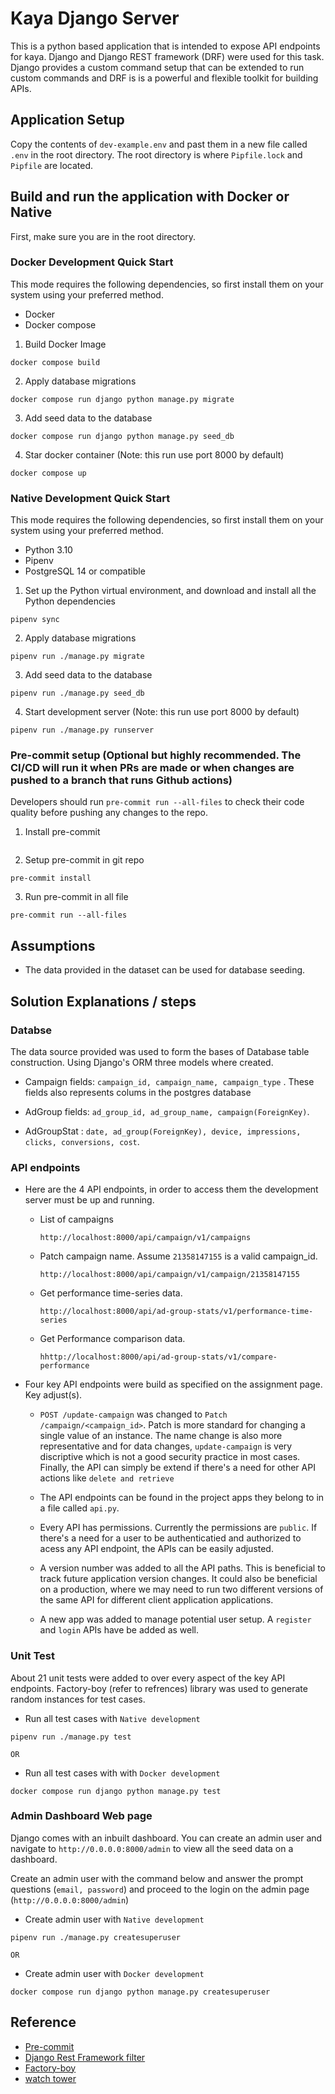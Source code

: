 # Kaya Django Server

This is a python based application that is intended to expose API endpoints for kaya. Django and Django REST framework (DRF) were used for this task. Django provides a custom command setup that can be extended to run custom commands and DRF is is a powerful and flexible toolkit for building APIs.

## Application Setup

Copy the contents of `dev-example.env` and past them in a new file called `.env` in the root directory. The root directory is where `Pipfile.lock` and `Pipfile` are located.

## Build and run the application with Docker or Native

First, make sure you are in the root directory.

### Docker Development Quick Start

This mode requires the following dependencies, so first install them on your system using your preferred method.

- Docker
- Docker compose

1. Build Docker Image

```
docker compose build
```

2. Apply database migrations

```
docker compose run django python manage.py migrate
```

3. Add seed data to the database

```
docker compose run django python manage.py seed_db
```

4. Star docker container (Note: this run use port 8000 by default)

```
docker compose up
```

### Native Development Quick Start

This mode requires the following dependencies, so first install them on your system using your preferred method.

- Python 3.10
- Pipenv
- PostgreSQL 14 or compatible

1. Set up the Python virtual environment, and download and install all the Python dependencies

```
pipenv sync
```

2. Apply database migrations

```
pipenv run ./manage.py migrate
```

3. Add seed data to the database

```
pipenv run ./manage.py seed_db
```

4. Start development server (Note: this run use port 8000 by default)

```
pipenv run ./manage.py runserver
```

### Pre-commit setup (Optional but highly recommended. The CI/CD will run it when PRs are made or when changes are pushed to a branch that runs Github actions)

Developers should run `pre-commit run --all-files` to check their code quality before pushing any changes to the repo.

1. Install pre-commit

```pip install pre-commit
```

2. Setup pre-commit in git repo

```
pre-commit install
```

3. Run pre-commit in all file

```
pre-commit run --all-files
```

## Assumptions

- The data provided in the dataset can be used for database seeding.

## Solution Explanations / steps

### Databse

The data source provided was used to form the bases of Database table construction. Using Django's ORM three models where created.

- Campaign fields: `campaign_id, campaign_name, campaign_type` . These fields also represents colums in the postgres database

- AdGroup fields: `ad_group_id, ad_group_name, campaign(ForeignKey)`.

- AdGroupStat : `date, ad_group(ForeignKey), device, impressions, clicks, conversions, cost`.


### API endpoints

- Here are the 4 API endpoints, in order to access them the development server must be up and running.

  - List of campaigns

    ```
    http://localhost:8000/api/campaign/v1/campaigns
    ```

  - Patch campaign name. Assume `21358147155` is a valid campaign_id.

    ```
    http://localhost:8000/api/campaign/v1/campaign/21358147155
    ```

  - Get performance time-series data.

    ```
    http://localhost:8000/api/ad-group-stats/v1/performance-time-series
    ```

  - Get Performance comparison data.

    ```
    hhttp://localhost:8000/api/ad-group-stats/v1/compare-performance
    ```

- Four key API endpoints were build as specified on the assignment page. Key adjust(s).

  - `POST /update-campaign` was changed to `Patch /campaign/<campaign_id>`. Patch is more standard for changing a single value of an instance. The name change is also more representative and for data changes, `update-campaign` is very discriptive which is not a good security practice in most cases. Finally, the API can simply be extend if there's a need for other API actions like `delete and retrieve`

  - The API endpoints can be found in the project apps they belong to in a file called `api.py`.

  - Every API has permissions. Currently the permissions are `public`. If there's a need for a user to be authenticatied and authorized to acess any API endpoint, the APIs can be easily adjusted.

  - A version number was added to all the API paths. This is beneficial to track future application version changes. It could also be beneficial on a production, where we may need to run two different versions of the same API for different client application applications.

  - A new app was added to manage potential user setup. A `register` and `login` APIs have be added as well.

### Unit Test

About 21 unit tests were added to over every aspect of the key API endpoints. Factory-boy (refer to refrences) library was used to generate random instances for test cases.

- Run all test cases with `Native development`

```
pipenv run ./manage.py test
```

`OR`

- Run all test cases with with `Docker development`

```
docker compose run django python manage.py test
```

### Admin Dashboard Web page

Django comes with an inbuilt dashboard. You can create an admin user and navigate to `http://0.0.0.0:8000/admin` to view all the seed data on a dashboard.

Create an admin user with the command below and answer the prompt questions (`email, password`) and proceed to the login on the admin page (`http://0.0.0.0:8000/admin`)

- Create admin user with `Native development`

```
pipenv run ./manage.py createsuperuser
```

`OR`

- Create admin user with `Docker development`

```
docker compose run django python manage.py createsuperuser
```

## Reference

- [Pre-commit](https://pre-commit.com/#install)
- [Django Rest Framework filter](https://django-filter.readthedocs.io/en/stable/)
- [Factory-boy](https://factoryboy.readthedocs.io/en/stable/orms.html)
- [watch tower](https://pypi.org/project/watchtower/)
